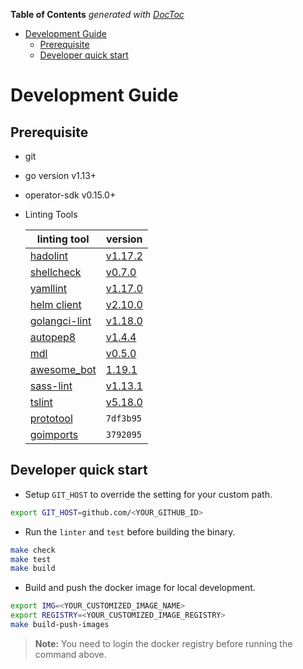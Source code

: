 <!-- START doctoc generated TOC please keep comment here to allow auto update -->
<!-- DON'T EDIT THIS SECTION, INSTEAD RE-RUN doctoc TO UPDATE -->
**Table of Contents**  *generated with [DocToc](https://github.com/thlorenz/doctoc)*

- [Development Guide](#development-guide)
    - [Prerequisite](#prerequisite)
    - [Developer quick start](#developer-quick-start)

<!-- END doctoc generated TOC please keep comment here to allow auto update -->

# Development Guide

## Prerequisite

- git
- go version v1.13+
- operator-sdk v0.15.0+
- Linting Tools

    | linting tool | version |
    | ------------ | ------- |
    | [hadolint](https://github.com/hadolint/hadolint#install) | [v1.17.2](https://github.com/hadolint/hadolint/releases/tag/v1.17.2) |
    | [shellcheck](https://github.com/koalaman/shellcheck#installing) | [v0.7.0](https://github.com/koalaman/shellcheck/releases/tag/v0.7.0) |
    | [yamllint](https://github.com/adrienverge/yamllint#installation) | [v1.17.0](https://github.com/adrienverge/yamllint/releases/tag/v1.17.0)
    | [helm client](https://helm.sh/docs/using_helm/#install-helm) | [v2.10.0](https://github.com/helm/helm/releases/tag/v2.10.0) |
    | [golangci-lint](https://github.com/golangci/golangci-lint#install) | [v1.18.0](https://github.com/golangci/golangci-lint/releases/tag/v1.18.0) |
    | [autopep8](https://github.com/hhatto/autopep8#installation) | [v1.4.4](https://github.com/hhatto/autopep8/releases/tag/v1.4.4) |
    | [mdl](https://github.com/markdownlint/markdownlint#installation) | [v0.5.0](https://github.com/markdownlint/markdownlint/releases/tag/v0.5.0) |
    | [awesome_bot](https://github.com/dkhamsing/awesome_bot#installation) | [1.19.1](https://github.com/dkhamsing/awesome_bot/releases/tag/1.19.1) |
    | [sass-lint](https://github.com/sasstools/sass-lint#install) | [v1.13.1](https://github.com/sasstools/sass-lint/releases/tag/v1.13.1) |
    | [tslint](https://github.com/palantir/tslint#installation--usage) | [v5.18.0](https://github.com/palantir/tslint/releases/tag/5.18.0)
    | [prototool](https://github.com/uber/prototool/blob/dev/docs/install.md) | `7df3b95` |
    | [goimports](https://godoc.org/golang.org/x/tools/cmd/goimports) | `3792095` |

## Developer quick start

- Setup `GIT_HOST` to override the setting for your custom path.

```bash
export GIT_HOST=github.com/<YOUR_GITHUB_ID>
```

- Run the `linter` and `test` before building the binary.

```bash
make check
make test
make build
```

- Build and push the docker image for local development.

```bash
export IMG=<YOUR_CUSTOMIZED_IMAGE_NAME>
export REGISTRY=<YOUR_CUSTOMIZED_IMAGE_REGISTRY>
make build-push-images
```

> **Note:** You need to login the docker registry before running the command above.
